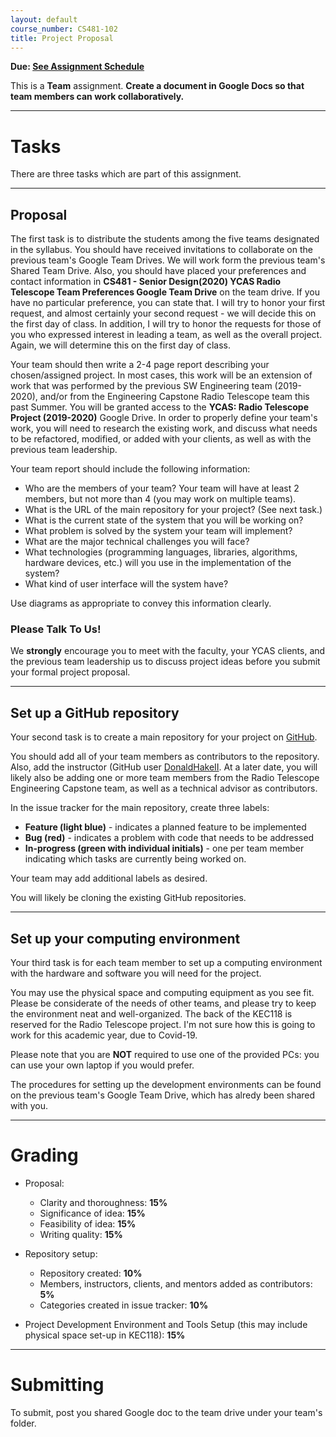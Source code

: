 ```yaml
---
layout: default
course_number: CS481-102
title: Project Proposal
---
```


**Due: [See Assignment Schedule](schedule.html)**

This is a **Team** assignment. **Create a document in Google Docs so that team members can work collaboratively.**

--- --- --- --- --- --- --- --- --- --- --- --- --- --- --- --- --- --- --- --- --- --- --- ---



# Tasks

There are three tasks which are part of this assignment.

--- --- --- --- --- --- --- --- --- --- --- --- --- --- --- --- --- --- --- --- --- --- --- ---



## Proposal

The first task is to distribute the students among the five teams designated in the syllabus.  You should have received invitations to collaborate on the previous team's Google Team Drives.  We will work form the previous team's Shared Team Drive.  Also, you should have placed your preferences and contact information in **CS481 - Senior Design(2020) YCAS Radio Telescope Team Preferences Google Team Drive** on the team drive.  If you have no particular preference, you can state that.  I will try to honor your first request, and almost certainly your second request - we will decide this on the first day of class.  In addition, I will try to honor the requests for those of you who expressed interest in leading a team, as well as the overall project.  Again, we will determine this on the first day of class.

Your team should then write a 2-4 page report describing your chosen/assigned project.  In most cases, this work will be an extension of work that was performed by the previous SW Engineering team (2019-2020), and/or from the Engineering Capstone Radio Telescope team this past Summer.  You will be granted access to the **YCAS: Radio Telescope Project (2019-2020)** Google Drive.  In order to properly define your team's work, you will need to research the existing work, and discuss what needs to be refactored, modified, or added with your clients, as well as with the previous team leadership.

  Your team report should include the following information:

-   Who are the members of your team? Your team will have at least 2 members, but not more than 4 (you may work on multiple teams).
-   What is the URL of the main repository for your project?  (See next task.)
-   What is the current state of the system that you will be working on?
-   What problem is solved by the system your team will implement?
-   What are the major technical challenges you will face?
-   What technologies (programming languages, libraries, algorithms, hardware devices, etc.) will you use in the implementation of the system?
-   What kind of user interface will the system have?

Use diagrams as appropriate to convey this information clearly.

### Please Talk To Us!

We **strongly** encourage you to meet with the faculty, your YCAS clients, and the previous team leadership us to discuss project ideas before you submit your formal project proposal.

--- --- --- --- --- --- --- --- --- --- --- --- --- --- --- --- --- --- --- --- --- --- --- ---



## Set up a GitHub repository

Your second task is to create a main repository for your project on [GitHub](https://github.com).

You should add all of your team members as contributors to the repository.  Also, add the instructor (GitHub user [DonaldHakeII](https://github.com/DonaldHakeII).  At a later date, you will likely also be adding one or more team members from the Radio Telescope Engineering Capstone team, as well as a technical advisor as contributors.

In the issue tracker for the main repository, create three labels:

-   **Feature (light blue)** - indicates a planned feature to be implemented
-   **Bug (red)** - indicates a problem with code that needs to be addressed
-   **In-progress (green with individual initials)** - one per team member indicating which tasks are currently being worked on.

Your team may add additional labels as desired.

You will likely be cloning the existing GitHub repositories.

--- --- --- --- --- --- --- --- --- --- --- --- --- --- --- --- --- --- --- --- --- --- --- ---


## Set up your computing environment

Your third task is for each team member to set up a computing environment with the hardware and software you will need for the project.

You may use the physical space and computing equipment as you see fit.  Please be considerate of the needs of other teams, and please try to keep the environment neat and well-organized.  The back of the KEC118 is reserved for the Radio Telescope project.  I'm not sure how this is going to work for this academic year, due to Covid-19.

Please note that you are **NOT** required to use one of the provided PCs: you can use your own laptop if you would prefer.

The procedures for setting up the development environments can be found on the previous team's Google Team Drive, which has alredy been shared with you.

--- --- --- --- --- --- --- --- --- --- --- --- --- --- --- --- --- --- --- --- --- --- --- ---



# Grading

* Proposal:

  - Clarity and thoroughness: **15%**
  - Significance of idea: **15%**
  - Feasibility of idea: **15%**
  - Writing quality: **15%**

* Repository setup:

  - Repository created: **10%**
  - Members, instructors, clients, and mentors added as contributors: **5%**
  - Categories created in issue tracker: **10%**

* Project Development Environment and Tools Setup (this may include physical space set-up in KEC118): **15%**

--- --- --- --- --- --- --- --- --- --- --- --- --- --- --- --- --- --- --- --- --- --- --- ---



# Submitting

To submit, post you shared Google doc to the team drive under your team's folder.
